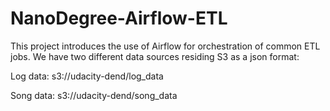 # NanoDegree-Airflow-ETL
<p>This project introduces the use of Airflow for orchestration of common ETL jobs. We have two different data sources residing S3 as a json format: <p>
<p>Log data: s3://udacity-dend/log_data </p>
<p>Song data: s3://udacity-dend/song_data </p>
<p>
